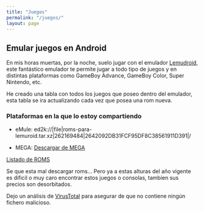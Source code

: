 ```yaml
---
title: "Juegos"
permalink: "/juegos/"
layout: page
---
```

## Emular juegos en Android

En mis horas muertas, por la noche, suelo jugar con el emulador [Lemudroid](https://f-droid.org/es/packages/com.swordfish.lemuroid/), este fantástico emulador te permite jugar a todo tipo de juegos y en distintas plataformas como GameBoy Advance, GameBoy Color, Super Nintendo, etc.

He creado una tabla con todos los juegos que poseo dentro del emulador, esta tabla se ira actualizando cada vez que posea una rom nueva.

### Plataformas en la que lo estoy compartiendo

- eMule: ed2k://|file|roms-para-lemuroid.tar.xz|262169484|2642092DB31FCF95DF8C38561911D391|/

- MEGA: [Descargar de MEGA](https://mega.nz/file/Xwsw1SRR#YJD2GGqfF9MJIw_Ykm8hu6YviSB-pxsHIUUUexHLqcY)

[Listado de ROMS](https://docs.google.com/spreadsheets/d/e/2PACX-1vSxjk4vj6_7Z4_6-azsdnBMmNNobnmiPHoRvf9GLPm4b_TnrJTeF-YhpMF1vQ3i1MZHZaqMwKC2HF50/pubhtml?gid=1868224554&single=true)

Se que esta mal descargar roms... Pero ya a estas alturas del año vigente es dificil o muy caro encontrar estos juegos o consolas, tambien sus precios son desorbitados.

Dejo un análisis de [VirusTotal](https://www.virustotal.com/gui/file/df5862b81a7ea6ea880334e78a223e65106b24ad5ce2c8dc36d848c73b22221e/detection) para asegurar de que no contiene ningún fichero malicioso.
